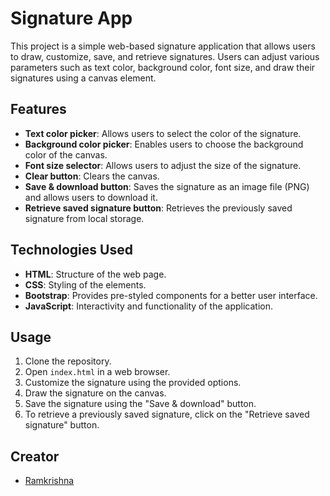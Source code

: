 # Signature App

This project is a simple web-based signature application that allows users to draw, customize, save, and retrieve signatures. Users can adjust various parameters such as text color, background color, font size, and draw their signatures using a canvas element.

## Features

- **Text color picker**: Allows users to select the color of the signature.
- **Background color picker**: Enables users to choose the background color of the canvas.
- **Font size selector**: Allows users to adjust the size of the signature.
- **Clear button**: Clears the canvas.
- **Save & download button**: Saves the signature as an image file (PNG) and allows users to download it.
- **Retrieve saved signature button**: Retrieves the previously saved signature from local storage.

## Technologies Used

- **HTML**: Structure of the web page.
- **CSS**: Styling of the elements.
- **Bootstrap**: Provides pre-styled components for a better user interface.
- **JavaScript**: Interactivity and functionality of the application.

## Usage

1. Clone the repository.
2. Open `index.html` in a web browser.
3. Customize the signature using the provided options.
4. Draw the signature on the canvas.
5. Save the signature using the "Save & download" button.
6. To retrieve a previously saved signature, click on the "Retrieve saved signature" button.

## Creator

- [Ramkrishna](https://www.github.com/ramxcodes)

